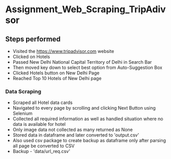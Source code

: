 # Assignment_Web_Scraping_TripAdivsor

## Steps performed
- Visited the https://www.tripadvisor.com website
- Clicked on Hotels
- Passed New Delhi National Capital Territory of Delhi in Search Bar
- Then moved key down to select best option from Auto-Suggestion Box
- Clicked Hotels button on New Delhi Page
- Reached Top 10 Hotels of New Delhi page

### Data Scraping
  - Scraped all Hotel data cards
  - Navigated to every page by scrolling and clicking Next Button using Selenium
  - Collected all required information as well as handled situation where no data is available for hotel
  - Only image data not collected as many returned as None
  - Stored data in dataframe and later converted to 'output.csv'
  - Also used csv package to create backup as dataframe only after parsing all page be converted to CSV 
  - Backup - 'data/url_req.csv'
 
